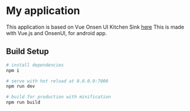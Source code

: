 # My application

This application is based on Vue Onsen UI Kitchen Sink [here](https://onsenui.github.io/vue-onsenui-kitchensink/)
This is made with Vue.js and OnsenUI, for android app.


## Build Setup

``` bash
# install dependencies
npm i

# serve with hot reload at 0.0.0.0:7000
npm run dev

# build for production with minification
npm run build
```
